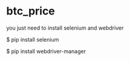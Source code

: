# btc_price

you just need to install selenium and webdriver

$ pip install selenium

$ pip install webdriver-manager

